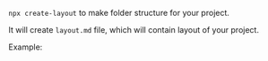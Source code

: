 `npx create-layout` to make folder structure for your project.

It will create `layout.md` file, which will contain layout of your project.

Example:
